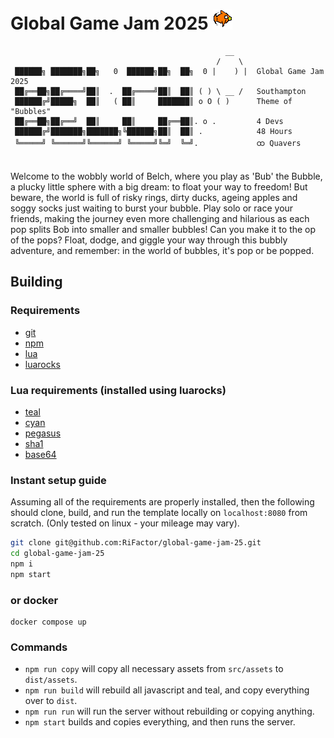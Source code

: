 # Global Game Jam 2025 ![](src/assets/fish.gif)
```
                                                __
                                              /    \   
 ██████╗ ███████╗██╗   0  ██████╗██╗  ██╗  0 |    ) |  Global Game Jam 2025
 ██╔══██╗██╔════╝██║  .  ██╔════╝██║  ██║ ( ) \ __ /   Southampton
 ██████╔╝█████╗  ██║   ( ██║     ███████║ o O ( )      Theme of "Bubbles"
 ██╔══██╗██╔══╝  ██║     ██║     ██╔══██║. o .         4 Devs
 ██████╔╝███████╗███████╗╚██████╗██║  ██║ .            48 Hours
 ╚═════╝ ╚══════╝╚══════╝ ╚═════╝╚═╝  ╚═╝.             ထ Quavers


```
Welcome to the wobbly world of Belch, where you play as 'Bub' the Bubble, a plucky little sphere with a big dream: to float your way to freedom! But beware, the world is full of risky rings, dirty ducks, ageing apples and soggy socks just waiting to burst your bubble.
Play solo or race your friends, making the journey even more challenging and hilarious as each pop splits Bob into smaller and smaller bubbles! Can you make it to the op of the pops?
Float, dodge, and giggle your way through this bubbly adventure, and remember: in the world of bubbles, it's pop or be popped.

## Building
### Requirements
- [git](https://git-scm.com/)
- [npm](https://www.npmjs.com/)
- [lua](https://www.lua.org/)
- [luarocks](https://luarocks.org/)

### Lua requirements (installed using luarocks)
- [teal](https://github.com/teal-language/tl)
- [cyan](https://github.com/teal-language/cyan)
- [pegasus](https://github.com/EvandroLG/pegasus.lua)
- [sha1](https://github.com/mpeterv/sha1)
- [base64](https://github.com/iskolbin/lbase64)

### Instant setup guide
Assuming all of the requirements are properly installed, then the following should clone, build, and run the template locally on `localhost:8080` from scratch.
(Only tested on linux - your mileage may vary).
```sh
git clone git@github.com:RiFactor/global-game-jam-25.git
cd global-game-jam-25
npm i
npm start
```

### or docker
```
docker compose up
```

### Commands
- `npm run copy` will copy all necessary assets from `src/assets` to `dist/assets`.
- `npm run build` will rebuild all javascript and teal, and copy everything over to `dist`.
- `npm run run` will run the server without rebuilding or copying anything.
- `npm start` builds and copies everything, and then runs the server.

